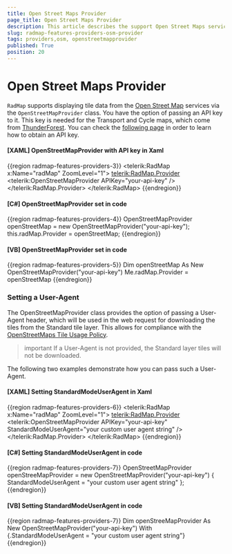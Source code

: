 ```yaml
---
title: Open Street Maps Provider
page_title: Open Street Maps Provider
description: This article describes the support Open Street Maps services support in RadMap.
slug: radmap-features-providers-osm-provider
tags: providers,osm, openstreetmapprovider
published: True
position: 20
---
```


# Open Street Maps Provider

`RadMap` supports displaying tile data from the [Open Street Map](https://www.openstreetmap.org/) services via the `OpenStreetMapProvider` class. You have the option of passing an API key to it. This key is needed for the Transport and Cycle maps, which come from [ThunderForest](https://www.thunderforest.com/). You can check the [following page](https://www.thunderforest.com/docs/apikeys/) in order to learn how to obtain an API key.

#### __[XAML] OpenStreetMapProvider with API key in Xaml__
{{region radmap-features-providers-3}}
	<telerik:RadMap x:Name="radMap" ZoomLevel="1">
		<telerik:RadMap.Provider>
			<telerik:OpenStreetMapProvider APIKey="your-api-key" />
		</telerik:RadMap.Provider>
	</telerik:RadMap>
{{endregion}}

#### __[C#] OpenStreetMapProvider set in code__
{{region radmap-features-providers-4}}
	OpenStreetMapProvider openStreetMap = new OpenStreetMapProvider("your-api-key");
	this.radMap.Provider = openStreetMap;
{{endregion}}
	
#### __[VB] OpenStreetMapProvider set in code__
{{region radmap-features-providers-5}}
	Dim openStreetMap As New OpenStreetMapProvider("your-api-key")
	Me.radMap.Provider = openStreetMap
{{endregion}}

### Setting a User-Agent

The OpenStreetMapProvider class provides the option of passing a User-Agent header, which will be used in the web request for downloading the tiles from the Standard tile layer. This allows for compliance with the [OpenStreetMaps Tile Usage Policy](https://operations.osmfoundation.org/policies/tiles/). 

>important If a User-Agent is not provided, the Standard layer tiles will not be downloaded.

The following two examples demonstrate how you can pass such a User-Agent.

#### __[XAML] Setting StandardModeUserAgent in Xaml__
{{region radmap-features-providers-6}}
	<telerik:RadMap x:Name="radMap" ZoomLevel="1">
		<telerik:RadMap.Provider>
			<telerik:OpenStreetMapProvider APIKey="your-api-key" StandardModeUserAgent="your custom user agent string" />
		</telerik:RadMap.Provider>
	</telerik:RadMap>
{{endregion}}

#### __[C#] Setting StandardModeUserAgent in code__
{{region radmap-features-providers-7}}
	OpenStreetMapProvider openStreeMapProvider = new OpenStreetMapProvider("your-api-key")
	{
		StandardModeUserAgent = "your custom user agent string"
	};
{{endregion}}
	
#### __[VB] Setting StandardModeUserAgent in code__
{{region radmap-features-providers-7}}
	Dim openStreeMapProvider As New OpenStreetMapProvider("your-api-key") With {.StandardModeUserAgent = "your custom user agent string"}
{{endregion}}